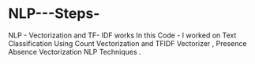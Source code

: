 # NLP---Steps-
NLP - Vectorization and TF- IDF works 
In this Code - I worked on Text Classification Using Count Vectorization and TFIDF Vectorizer , Presence Absence Vectorization NLP Techniques .
